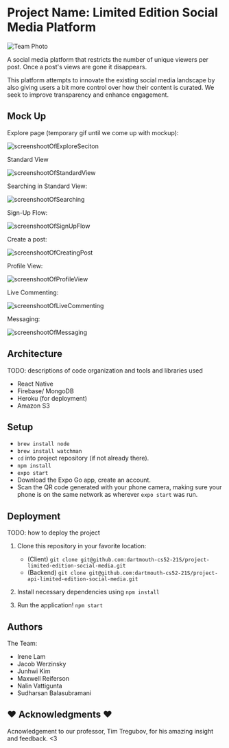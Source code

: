 # Project Name: Limited Edition Social Media Platform

![Team Photo](https://i.imgur.com/bTG56lp.jpg)

A social media platform that restricts the number of unique viewers per post. Once a post's views are gone it disappears.

This platform attempts to innovate the existing social media landscape by also giving users a bit more control over how their content is curated. We seek to improve transparency and enhance engagement.

## Mock Up

Explore page (temporary gif until we come up with mockup):

![screenshootOfExploreSeciton](https://github.com/blakesanie/React-Bubble-UI/blob/HEAD/example/public/demo.gif?raw=true)

Standard View

![screenshootOfStandardView]()

Searching in Standard View:

![screenshootOfSearching]()

Sign-Up Flow:

![screenshootOfSignUpFlow]()

Create a post:

![screenshootOfCreatingPost]()

Profile View:

![screenshootOfProfileView]()

Live Commenting:

![screenshootOfLiveCommenting]()

Messaging:

![screenshootOfMessaging]()

## Architecture

TODO:  descriptions of code organization and tools and libraries used
* React Native 
* Firebase/ MongoDB
* Heroku (for deployment)
* Amazon S3

## Setup

* `brew install node`
* `brew install watchman`
* `cd` into project repository (if not already there).
* `npm install`
* `expo start`
* Download the Expo Go app, create an account.
* Scan the QR code generated with your phone camera, making sure your phone is on the same network as wherever `expo start` was run.

## Deployment

TODO: how to deploy the project
1. Clone this repository in your favorite location:
    * (Client) `git clone git@github.com:dartmouth-cs52-21S/project-limited-edition-social-media.git`
    * (Backend) `git clone git@github.com:dartmouth-cs52-21S/project-api-limited-edition-social-media.git`

2. Install necessary dependencies using `npm install`
3. Run the application! `npm start`

## Authors

The Team:

  - Irene Lam
  - Jacob Werzinsky
  - Junhwi Kim
  - Maxwell Reiferson
  - Nalin Vattigunta
  - Sudharsan Balasubramani

## :heart: Acknowledgments :heart:

Acnowledgement to our professor, Tim Tregubov, for his amazing insight and feedback. <3
